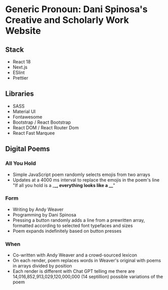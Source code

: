 # Generic Pronoun: Dani Spinosa's Creative and Scholarly Work Website

## Stack

- React 18
- Next.js
- ESlint
- Prettier

## Libraries

- SASS
- Material UI
- Fontawesome
- Bootstrap / React Bootstrap
- React DOM / React Router Dom
- React Fast Marquee

## Digital Poems

### All You Hold

- Simple JavaScript poem randomly selects emojis from two arrays
- Updates at a 4000 ms interval to replace the emojis in the poem's line "If all you hold is a \_**\_, everything looks like a \_\_**"

### Form

- Writing by Andy Weaver
- Programming by Dani Spinosa
- Pressing a button randomly adds a line from a prewritten array, formatted according to selected font typefaces and sizes
- Poem expands indefinitely based on button presses

### When

- Co-written with Andy Weaver and a crowd-sourced lexicon
- On each render, poem replaces words in Weaver's original with poems in arrays divided by position
- Each render is different with Chat GPT telling me there are 14,016,852,913,029,120,000,000 (14 septillion) possible variations of the poem
